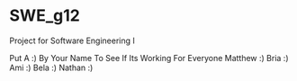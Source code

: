 # SWE_g12
 Project for Software Engineering I

 Put A :) By Your Name To See If Its Working For Everyone
 Matthew :)
 Bria :) 
 Ami :)
 Bela :)
 Nathan :)
